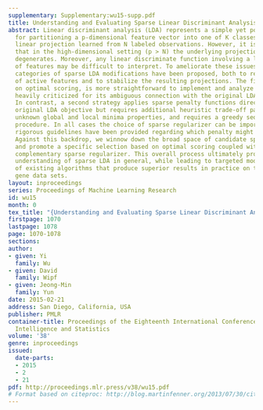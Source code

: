 ```yaml
---
supplementary: Supplementary:wu15-supp.pdf
title: Understanding and Evaluating Sparse Linear Discriminant Analysis
abstract: Linear discriminant analysis (LDA) represents a simple yet powerful technique
  for partitioning a p-dimensional feature vector into one of K classes based on a
  linear projection learned from N labeled observations. However, it is well-established
  that in the high-dimensional setting (p > N) the underlying projection estimator
  degenerates. Moreover, any linear discriminate function involving a large number
  of features may be difficult to interpret. To ameliorate these issues, two general
  categories of sparse LDA modifications have been proposed, both to reduce the number
  of active features and to stabilize the resulting projections. The first, based
  on optimal scoring, is more straightforward to implement and analyze but has been
  heavily criticized for its ambiguous connection with the original LDA formulation.
  In contrast, a second strategy applies sparse penalty functions directly to the
  original LDA objective but requires additional heuristic trade-off parameters, has
  unknown global and local minima properties, and requires a greedy sequential optimization
  procedure. In all cases the choice of sparse regularizer can be important, but no
  rigorous guidelines have been provided regarding which penalty might be preferable.
  Against this backdrop, we winnow down the broad space of candidate sparse LDA algorithms
  and promote a specific selection based on optimal scoring coupled with a particular,
  complementary sparse regularizer. This overall process ultimately progresses our
  understanding of sparse LDA in general, while leading to targeted modifications
  of existing algorithms that produce superior results in practice on three high-dimensional
  gene data sets.
layout: inproceedings
series: Proceedings of Machine Learning Research
id: wu15
month: 0
tex_title: "{Understanding and Evaluating Sparse Linear Discriminant Analysis}"
firstpage: 1070
lastpage: 1078
page: 1070-1078
sections: 
author:
- given: Yi
  family: Wu
- given: David
  family: Wipf
- given: Jeong-Min
  family: Yun
date: 2015-02-21
address: San Diego, California, USA
publisher: PMLR
container-title: Proceedings of the Eighteenth International Conference on Artificial
  Intelligence and Statistics
volume: '38'
genre: inproceedings
issued:
  date-parts:
  - 2015
  - 2
  - 21
pdf: http://proceedings.mlr.press/v38/wu15.pdf
# Format based on citeproc: http://blog.martinfenner.org/2013/07/30/citeproc-yaml-for-bibliographies/
---
```

